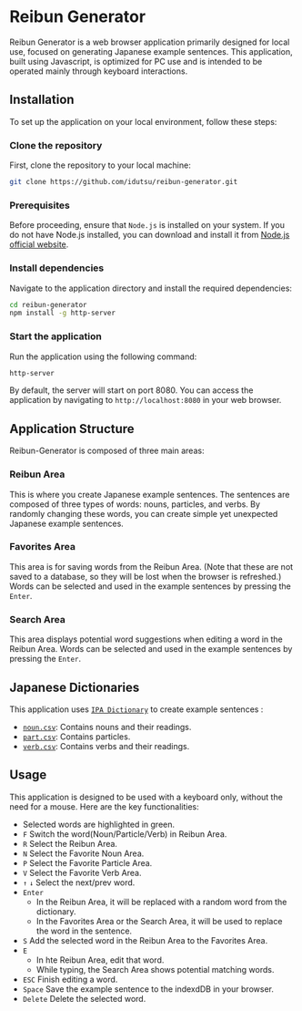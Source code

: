 # Reibun Generator

Reibun Generator is a web browser application primarily designed for local use, focused on generating Japanese example sentences. This application, built using Javascript, is optimized for PC use and is intended to be operated mainly through keyboard interactions.

## Installation

To set up the application on your local environment, follow these steps:

### Clone the repository

First, clone the repository to your local machine:

```bash
git clone https://github.com/idutsu/reibun-generator.git
```

### Prerequisites

Before proceeding, ensure that `Node.js` is installed on your system. If you do not have Node.js installed, you can download and install it from [Node.js official website](https://nodejs.org/en).

### Install dependencies

Navigate to the application directory and install the required dependencies:

```bash
cd reibun-generator
npm install -g http-server

```

### Start the application

Run the application using the following command:

```bash
http-server
```

By default, the server will start on port 8080. You can access the application by navigating to `http://localhost:8080` in your web browser.

## Application Structure

Reibun-Generator is composed of three main areas:

### Reibun Area

This is where you create Japanese example sentences. The sentences are composed of three types of words: nouns, particles, and verbs. By randomly changing these words, you can create simple yet unexpected Japanese example sentences.

### Favorites Area

This area is for saving words from the Reibun Area. (Note that these are not saved to a database, so they will be lost when the browser is refreshed.) Words can be selected and used in the example sentences by pressing the `Enter`.

### Search Area

This area displays potential word suggestions when editing a word in the Reibun Area. Words can be selected and used in the example sentences by pressing the `Enter`.

## Japanese Dictionaries

This application uses [`IPA Dictionary`](https://github.com/idutsu/reibun-generator/blob/main/license.txt) to create example sentences :

- [`noun.csv`](https://github.com/idutsu/reibun-generator/tree/main/csv/noun.csv): Contains nouns and their readings.
- [`part.csv`](https://github.com/idutsu/reibun-generator/tree/main/csv/part.csv): Contains particles.
- [`verb.csv`](https://github.com/idutsu/reibun-generator/tree/main/csv/verb.csv): Contains verbs and their readings.

## Usage

This application is designed to be used with a keyboard only, without the need for a mouse. Here are the key functionalities:

- Selected words are highlighted in green.
- `F` Switch the word(Noun/Particle/Verb) in Reibun Area.
- `R` Select the Reibun Area.
- `N` Select the Favorite Noun Area.
- `P` Select the Favorite Particle Area.
- `V` Select the Favorite Verb Area.
- `↑` `↓` Select the next/prev word.
- `Enter`
    - In the Reibun Area, it will be replaced with a random word from the dictionary.
    - In the Favorites Area or the Search Area, it will be used to replace the word in the sentence.
- `S` Add the selected word in the Reibun Area to the Favorites Area.
- `E`
    - In hte Reibun Area, edit that word.
    - While typing, the Search Area shows potential matching words.
- `ESC` Finish editing a word.
- `Space` Save the example sentence to the indexdDB in your browser.
- `Delete` Delete the selected word.
